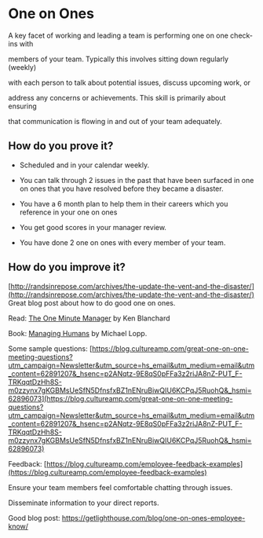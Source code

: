 # One on Ones

A key facet of working and leading a team is performing one on one check-ins with

members of your team. Typically this involves sitting down regularly (weekly)

with each person to talk about potential issues, discuss upcoming work, or

address any concerns or achievements. This skill is primarily about ensuring

that communication is flowing in and out of your team adequately.

## How do you prove it?

* Scheduled and in your calendar weekly.

* You can talk through 2 issues in the past that have been surfaced in one on ones that you have resolved before they became a disaster.

* You have a 6 month plan to help them in their careers which you reference in your one on ones

* You get good scores in your manager review.

* You have done 2 one on ones with every member of your team.

## How do you improve it?

[http://randsinrepose.com/archives/the-update-the-vent-and-the-disaster/](http://randsinrepose.com/archives/the-update-the-vent-and-the-disaster/)  Great blog post about how to do good one on ones.

Read: [The One Minute Manager](https://www.amazon.ca/Minute-Manager-Kenneth-Blanchard-Ph-D/dp/074350917X) by  Ken Blanchard

Book: [Managing Humans](https://www.amazon.com/Managing-Humans-Humorous-Software-Engineering/dp/1430243147) by Michael Lopp.

Some sample questions: [https://blog.cultureamp.com/great-one-on-one-meeting-questions?utm_campaign=Newsletter&utm_source=hs_email&utm_medium=email&utm_content=62891207&_hsenc=p2ANqtz-9E8qS0pFFa3z2riJA8nZ-PUT_F-TRKqqtDzHh8S-m0zzynx7gKGBMsUeSfN5DfnsfxBZ1nENruBiwQIU6KCPqJ5RuohQ&_hsmi=62896073](https://blog.cultureamp.com/great-one-on-one-meeting-questions?utm_campaign=Newsletter&utm_source=hs_email&utm_medium=email&utm_content=62891207&_hsenc=p2ANqtz-9E8qS0pFFa3z2riJA8nZ-PUT_F-TRKqqtDzHh8S-m0zzynx7gKGBMsUeSfN5DfnsfxBZ1nENruBiwQIU6KCPqJ5RuohQ&_hsmi=62896073)

Feedback: [https://blog.cultureamp.com/employee-feedback-examples](https://blog.cultureamp.com/employee-feedback-examples)

Ensure your team members feel comfortable chatting through issues.

Disseminate information to your direct reports.

Good blog post: https://getlighthouse.com/blog/one-on-ones-employee-know/
